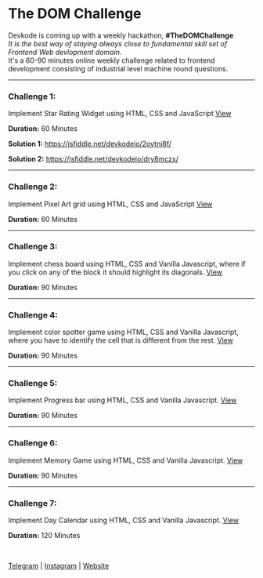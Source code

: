 # The DOM Challenge

Devkode is coming up with a weekly hackathon, **#TheDOMChallenge** <br />
*It is the best way of staying always close to fundamental skill set of Frontend Web devlopment domain.* <br>
It's a 60-90 minutes online weekly challenge related to frontend development consisting of
industrial level machine round questions.

---

### Challenge 1:

Implement Star Rating Widget using HTML, CSS and JavaScript [View](./star-rating/README.md)

**Duration:** 60 Minutes <br/>

**Solution 1:** https://jsfiddle.net/devkodeio/2ovtnj8f/

**Solution 2:** https://jsfiddle.net/devkodeio/dry8mczx/

---

### Challenge 2:

Implement Pixel Art grid using HTML, CSS and JavaScript [View](./pixel-art/README.md)

**Duration:** 60 Minutes <br/>

---

### Challenge 3:

Implement chess board using HTML, CSS and Vanilla Javascript, where if you click on any of the block it should highlight its diagonals. [View](./chess-board/README.md)

**Duration:** 90 Minutes <br/>

---

### Challenge 4:

Implement color spotter game using HTML, CSS and Vanilla Javascript, where you have to identify the cell that is different from the rest. [View](./color-spotter/README.md)

**Duration:** 90 Minutes <br/>

---

### Challenge 5:

Implement Progress bar using HTML, CSS and Vanilla Javascript. [View](./progress-bar/README.md)

**Duration:** 90 Minutes <br/>

---

### Challenge 6:

Implement Memory Game using HTML, CSS and Vanilla Javascript. [View](./memory-game/README.md)

**Duration:** 90 Minutes <br/>

---

### Challenge 7:

Implement Day Calendar using HTML, CSS and Vanilla Javascript. [View](./calendar/README.md)

**Duration:** 120 Minutes <br/>

<br />

[Telegram](http://t.me/teamdevkode) | [Instagram](https://www.instagram.com/devkode.io/) | [Website](https://learn.devkode.io/)
